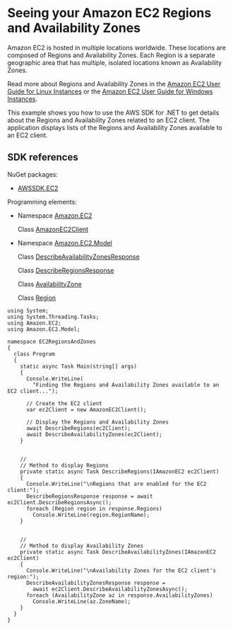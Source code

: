 # Seeing your Amazon EC2 Regions and Availability Zones<a name="using-regions-and-availability-zones"></a>

Amazon EC2 is hosted in multiple locations worldwide\. These locations are composed of Regions and Availability Zones\. Each Region is a separate geographic area that has multiple, isolated locations known as Availability Zones\.

Read more about Regions and Availability Zones in the [Amazon EC2 User Guide for Linux Instances](https://docs.aws.amazon.com/AWSEC2/latest/UserGuide/using-regions-availability-zones.html) or the [Amazon EC2 User Guide for Windows Instances](https://docs.aws.amazon.com/AWSEC2/latest/WindowsGuide/EC2Win_Infrastructure.html#EC2Win_Regions)\.

This example shows you how to use the AWS SDK for \.NET to get details about the Regions and Availability Zones related to an EC2 client\. The application displays lists of the Regions and Availability Zones available to an EC2 client\.

## SDK references<a name="w2aac21c15c19c17b9b1"></a>

NuGet packages:
+ [AWSSDK\.EC2](https://www.nuget.org/packages/AWSSDK.EC2)

Programming elements:
+ Namespace [Amazon\.EC2](https://docs.aws.amazon.com/sdkfornet/v3/apidocs/items/EC2/NEC2.html)

  Class [AmazonEC2Client](https://docs.aws.amazon.com/sdkfornet/v3/apidocs/items/EC2/TEC2Client.html)
+ Namespace [Amazon\.EC2\.Model](https://docs.aws.amazon.com/sdkfornet/v3/apidocs/items/EC2/NEC2Model.html)

  Class [DescribeAvailabilityZonesResponse](https://docs.aws.amazon.com/sdkfornet/v3/apidocs/items/EC2/TDescribeAvailabilityZonesResponse.html)

  Class [DescribeRegionsResponse](https://docs.aws.amazon.com/sdkfornet/v3/apidocs/items/EC2/TDescribeRegionsResponse.html)

  Class [AvailabilityZone](https://docs.aws.amazon.com/sdkfornet/v3/apidocs/items/EC2/TAvailabilityZone.html)

  Class [Region](https://docs.aws.amazon.com/sdkfornet/v3/apidocs/items/EC2/TRegion.html)

```
using System;
using System.Threading.Tasks;
using Amazon.EC2;
using Amazon.EC2.Model;

namespace EC2RegionsAndZones
{
  class Program
  {
    static async Task Main(string[] args)
    {
      Console.WriteLine(
        "Finding the Regions and Availability Zones available to an EC2 client...");

      // Create the EC2 client
      var ec2Client = new AmazonEC2Client();

      // Display the Regions and Availability Zones
      await DescribeRegions(ec2Client);
      await DescribeAvailabilityZones(ec2Client);
    }


    //
    // Method to display Regions
    private static async Task DescribeRegions(IAmazonEC2 ec2Client)
    {
      Console.WriteLine("\nRegions that are enabled for the EC2 client:");
      DescribeRegionsResponse response = await ec2Client.DescribeRegionsAsync();
      foreach (Region region in response.Regions)
        Console.WriteLine(region.RegionName);
    }


    //
    // Method to display Availability Zones
    private static async Task DescribeAvailabilityZones(IAmazonEC2 ec2Client)
    {
      Console.WriteLine("\nAvailability Zones for the EC2 client's region:");
      DescribeAvailabilityZonesResponse response =
        await ec2Client.DescribeAvailabilityZonesAsync();
      foreach (AvailabilityZone az in response.AvailabilityZones)
        Console.WriteLine(az.ZoneName);
    }
  }
}
```